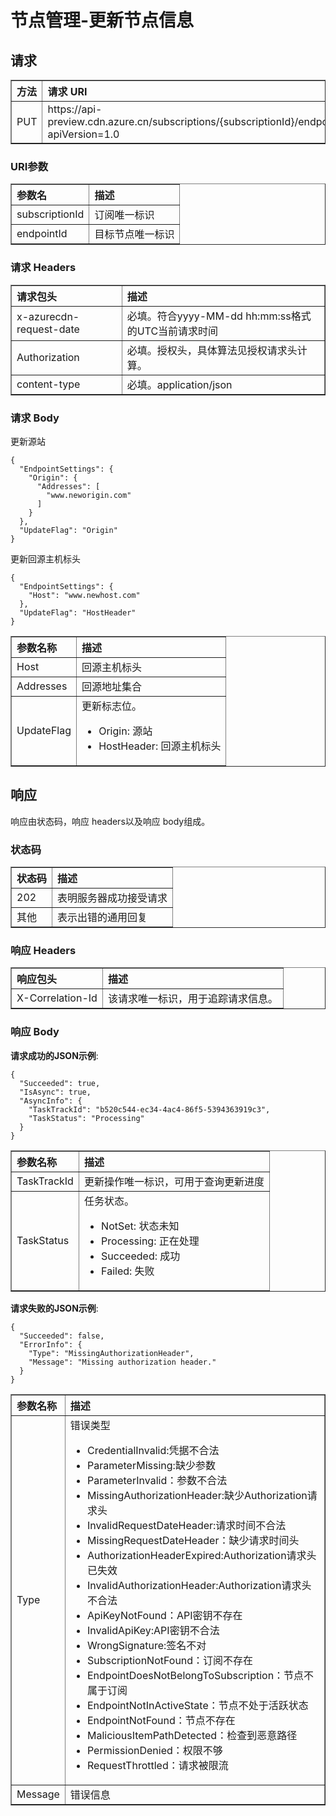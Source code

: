 <properties linkid="dev-net-common-tasks-cdn" urlDisplayName="CDN" pageTitle="Azure China CDN API doc-update endpoint" metaKeywords="Azure CDN, Azure CDN, Azure blobs, Azure caching, Azure add-on, Live Streaming, 流媒体加速, CDN加速,CDN服务,主流CDN, 流媒体直播加速, 媒体服务, Azure Media Service, 缓存规则, HLS, CDN技术文档, CDN帮助文档, 视频直播加速, 直播加速" description="Learn How to create Live Streaming acceleration type CDN on Azure Management Portal and default caching rules for Live Streaming CDN" metaCanonical="" services="" documentationCenter=".NET" title="" authors="" solutions="" manager="" editor="" />
<tags ms.service="cdn"
    ms.date="5/4/2017"
    wacn.date="5/4/2017"
    wacn.lang="cn"
    />

# 节点管理-更新节点信息

## 请求
<table width="100%" border="1" cellspacing="0" cellpadding="0">
  <th align="left"><strong>方法</strong>
    </td>
  <th align="left"><strong>请求 URI</strong>
    </td>  
  <tr>
    <td>PUT</td>
    <td>https://api-preview.cdn.azure.cn/subscriptions/{subscriptionId}/endpoints/{endpointId}?apiVersion=1.0</td>
  </tr>
</table>

### URI参数
<table width="100%" border="1" cellspacing="0" cellpadding="0">
  <th align="left"><strong>参数名</strong>
    </td>
  <th align="left"><strong>描述</strong>
    </td>  
  <tr>
    <td>subscriptionId</td>
    <td>订阅唯一标识</td>
  </tr
  <tr>
    <td>endpointId</td>
    <td>目标节点唯一标识</td>
  </tr>
</table>

### 请求 Headers
<table width="100%" border="1" cellspacing="0" cellpadding="0">
  <th align="left"><strong>请求包头</strong>
    </td>
  <th align="left"><strong>描述</strong>
    </td>

  <tr>
    <td>x-azurecdn-request-date</td>
    <td>必填。符合yyyy-MM-dd hh:mm:ss格式的UTC当前请求时间</td>
  </tr>
  <tr>
    <td>Authorization</td>
    <td>必填。授权头，具体算法见授权请求头计算。</td>
  </tr>
  <tr>
    <td>content-type</td>
    <td>必填。application/json</td>
  </tr>
</table>

### 请求 Body
更新源站
```
{
  "EndpointSettings": {
    "Origin": {
      "Addresses": [
        "www.neworigin.com"
      ]
    }
  },
  "UpdateFlag": "Origin"
}
```
更新回源主机标头
```
{
  "EndpointSettings": {
    "Host": "www.newhost.com"
  },
  "UpdateFlag": "HostHeader"
}
```

<table width="100%" border="1" cellspacing="0" cellpadding="0">
  <th align="left"><strong>参数名称</strong>
  </th>
  <th align="left"><strong>描述</strong>
  </th>
  <tr>
    <td>Host</td>
    <td>回源主机标头</td>
  </tr>
  <tr>
    <td>Addresses</td>
    <td>回源地址集合</td>
  </tr>
  <tr>
    <td>UpdateFlag</td>
    <td>更新标志位。
       <ul>
         <li>Origin: 源站</li>
         <li>HostHeader: 回源主机标头</li>
      </ul>
    </td>
  </tr>
</table>

## 响应

响应由状态码，响应 headers以及响应 body组成。
### 状态码
<table width="100%" border="1" cellspacing="0" cellpadding="0">
  <th align="left"><strong>状态码</strong>
    </td>
  <th align="left"><strong>描述</strong>
    </td>
  <tr>
    <td>202</td>
    <td>表明服务器成功接受请求</td>
  </tr>
  <tr>
    <td>其他</td>
    <td>表示出错的通用回复</td>
  </tr>
</table>

### 响应 Headers

<table width="100%" border="1" cellspacing="0" cellpadding="0">
  <th align="left"><strong>响应包头</strong>
    </th>
  <th align="left"><strong>描述</strong>
    </th>

  <tr>
    <td>X-Correlation-Id</td>
    <td>该请求唯一标识，用于追踪请求信息。</td>
  </tr>
</table>

### 响应 Body
**请求成功的JSON示例**:
```
{
  "Succeeded": true,
  "IsAsync": true,
  "AsyncInfo": {
    "TaskTrackId": "b520c544-ec34-4ac4-86f5-5394363919c3",
    "TaskStatus": "Processing"
  }
}
```
<table width="100%" border="1" cellspacing="0" cellpadding="0">
  <th align="left"><strong>参数名称</strong>
    </td>
  <th align="left"><strong>描述</strong>
    </td>

  <tr>
    <td>TaskTrackId</td>
    <td>更新操作唯一标识，可用于查询更新进度</td>
  </tr>
  <tr>
    <td>TaskStatus</td>
    <td>任务状态。
        <ul>
         <li>NotSet: 状态未知</li>
         <li>Processing: 正在处理</li>
         <li>Succeeded: 成功</li>
         <li>Failed: 失败</li>
        </ul>
    </td>
  </tr>
</table>

**请求失败的JSON示例**:
```
{
  "Succeeded": false,
  "ErrorInfo": {
    "Type": "MissingAuthorizationHeader",
    "Message": "Missing authorization header."
  }
}
```
<table width="100%" border="1" cellspacing="0" cellpadding="0">
  <th align="left"><strong>参数名称</strong>
    </td>
  <th align="left"><strong>描述</strong>
    </td>

  <tr>
    <td>Type</td>
    <td>错误类型
         <ul>
            <li>CredentialInvalid:凭据不合法</li>
            <li>ParameterMissing:缺少参数</li>
            <li>ParameterInvalid：参数不合法</li>
            <li>MissingAuthorizationHeader:缺少Authorization请求头</li>
            <li>InvalidRequestDateHeader:请求时间不合法</li>
            <li>MissingRequestDateHeader：缺少请求时间头</li>
            <li>AuthorizationHeaderExpired:Authorization请求头已失效</li>
            <li>InvalidAuthorizationHeader:Authorization请求头不合法</li>
            <li>ApiKeyNotFound：API密钥不存在</li>
            <li>InvalidApiKey:API密钥不合法</li>
            <li>WrongSignature:签名不对</li>
            <li>SubscriptionNotFound：订阅不存在</li>
            <li>EndpointDoesNotBelongToSubscription：节点不属于订阅</li>
            <li>EndpointNotInActiveState：节点不处于活跃状态</li>
            <li>EndpointNotFound：节点不存在</li>
            <li>MaliciousItemPathDetected：检查到恶意路径</li>
            <li>PermissionDenied：权限不够</li>
            <li>RequestThrottled：请求被限流</li>
         </ul>    
    </td>
  </tr>
  <tr>
    <td>Message</td>
    <td>错误信息</td>
  </tr>
</table>
